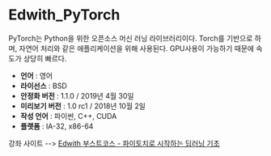 # Edwith_PyTorch

PyTorch는 Python을 위한 오픈소스 머신 러닝 라이브러리이다. Torch를 기반으로 하며, 자연어 처리와 같은 애플리케이션을 위해 사용된다. GPU사용이 가능하기 때문에 속도가 상당히 빠르다.

 - **언어** : 영어
 - **라이선스** : BSD
 - **안정화 버전** : 1.1.0 / 2019년 4월 30일
 - **미리보기 버전** : 1.0 rc1 / 2018년 10월 2일
 - **작성 언어** : 파이썬, C++, CUDA
 - **플랫폼** : IA-32, x86-64
 
 강좌 사이트 --> [Edwith 부스트코스 - 파이토치로 시작하는 딥러닝 기초](https://www.edwith.org/boostcourse-dl-pytorch/joinLectures/25076)
